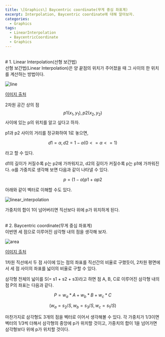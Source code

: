 ```yaml
---
title: \[Graphics\] Baycentric coordinate(무게 중심 좌표계)
excerpt: Interpolation, Baycentric coordinate에 대해 알아보자.
categories:
  - Graphics
tags:
  - LinearInterpolation
  - BaycentricCoordinate
  - Graphics
---
```

<br>
# 1. Linear Interpolation(선형 보간법)
<br>
선형 보간법(Linear Interpolation)은 양 끝점의 위치가 주어졌을 때 그 사이의 한 위치를 계산하는 방법이다.

![line](https://github.com/Hyun-Soon/Hyun-Soon.github.io/assets/66724166/04b8273d-0b22-499a-8e63-d23c18bc9aba)

[이미지 출처](https://ko.wikipedia.org/wiki/%EC%84%A0%ED%98%95_%EB%B3%B4%EA%B0%84%EB%B2%95)

2차원 공간 상의 점 $$p1(x_1, y_1), p2(x_2, y_2)$$ 사이에 있는 p의 위치를 알고 싶다고 하자.

p1과 p2 사이의 거리를 정규화하여 1로 놓으면, 

$$d1 = α, d2 = 1 - α(0<=α<=1)$$

라고 할 수 있다.

d1의 길이가 커질수록 p는 p2에 가까워지고, d2의 길이가 커질수록 p는 p1에 가까워진다.
α를 가중치로 생각해 보면 다음과 같이 나타낼 수 있다.


$$p = (1 - α)p1 + αp2$$

아래와 같이 벡터로 이해할 수도 있다.

![linear_interpolation](https://github.com/Hyun-Soon/Hyun-Soon.github.io/assets/66724166/8b0bd221-c9fe-43d1-969b-8d5e04213b43)

가중치의 합이 1이 넘어버리면 직선보다 위에 p가 위치하게 된다.


<br>
# 2. Baycentric coordinate(무게 중심 좌표계)
<br>
이번엔 세 점으로 이루어진 삼각형 내의 점을 생각해 보자.

![area](https://github.com/Hyun-Soon/Hyun-Soon.github.io/assets/66724166/69895098-25e6-4a65-9d4b-8cac09515b14)

[이미지 출처](https://blog.naver.com/gt7461/220583985623)

1차원 직선에서 두 점 사이에 있는 점의 좌표를 직선간의 비율로 구했듯이, 2차원 평면에서 세 점 사이의 좌표를 넓이의 비율로 구할 수 있다.

삼각형 전체의 넓이를 S(= s1 + s2 + s3)라고 하면 점 A, B, C로 이루어진 삼각형 내의 점 P의 좌표는 다음과 같다.

$$P = w_a*A + w_b * B + w_c * C$$

$$ (w_a = s_2 / S, w_b = s_3 / S, w_c = s_1 / S) $$

마찬가지로 삼각형도 3개의 점을 벡터로 이어서 생각해볼 수 있다. 각 가중치가 1/3이면 벡터의 1/3씩 더해서 삼각형의 중앙에 p가 위치할 것이고, 가중치의 합이 1을 넘어가면 삼각형보다 위에 p가 위치할 것이다.
